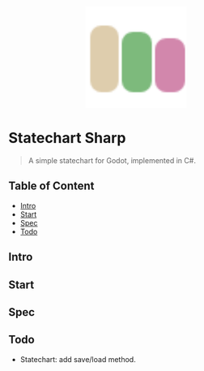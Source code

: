 <p align="center">
  <img src="./addons/statechart_sharp/icon/Statechart.svg" height="200px" />
</p>

# Statechart Sharp

 > A simple statechart for Godot, implemented in C#.

## Table of Content

- [Intro](#intro)
- [Start](#start)
- [Spec](#spec)
- [Todo](#todo)

## Intro

## Start

## Spec

## Todo

- Statechart: add save/load method.
